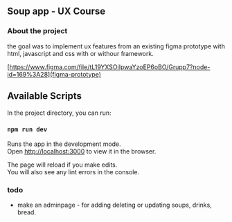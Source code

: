 ## Soup app - UX Course

### About the project

the goal was to implement ux features from an existing figma prototype with html, javascript and css with or withour framework.

[https://www.figma.com/file/tL19YXSOiIpwaYzoEP6oBO/Grupp7?node-id=169%3A28](figma-prototype)

## Available Scripts

In the project directory, you can run:

### `npm run dev`

Runs the app in the development mode.<br />
Open [http://localhost:3000](http://localhost:3000) to view it in the browser.

The page will reload if you make edits.<br />
You will also see any lint errors in the console.

### todo

- make an adminpage - for adding deleting or updating soups, drinks, bread.
